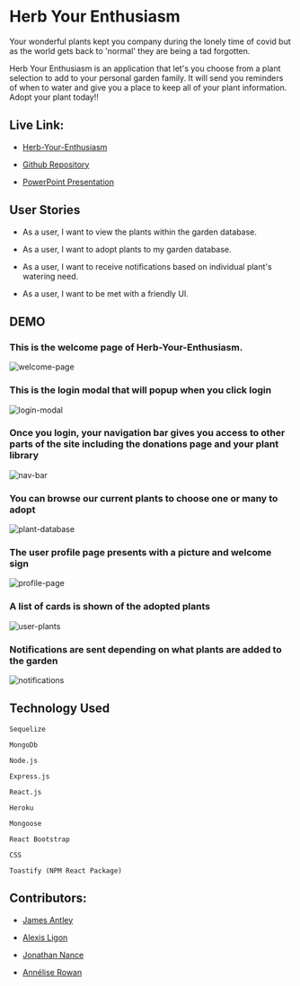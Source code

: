 # Herb Your Enthusiasm

Your wonderful plants kept you company during the lonely time of covid but as the world gets back to 'normal' they are being a tad forgotten.

Herb Your Enthusiasm is an application that let's you choose from a plant selection to add to your personal garden family. It will send you reminders of when to water and give you a place to keep all of your plant information. Adopt your plant today!!

## Live Link:

* [Herb-Your-Enthusiasm](https://herb-your-enthusiasm.herokuapp.com/)

* [Github Repository](https://github.com/AnneliseRowan/herb-your-enthusiasm)

* [PowerPoint Presentation]()

## User Stories

* As a user, I want to view the plants within the garden database.

* As a user, I want to adopt plants to my garden database.

* As a user, I want to receive notifications based on individual plant's watering need.

* As a user, I want to be met with a friendly UI.


## DEMO

### This is the welcome page of Herb-Your-Enthusiasm.

![welcome-page]()

### This is the login modal that will popup when you click login

![login-modal]()

### Once you login, your navigation bar gives you access to other parts of the site including the donations page and your plant library

![nav-bar]()

### You can browse our current plants to choose one or many to adopt

![plant-database]()

### The user profile page presents with a picture and welcome sign

![profile-page]()

### A list of cards is shown of the adopted plants

![user-plants]()

### Notifications are sent depending on what plants are added to the garden

![notifications]()


## Technology Used

```
Sequelize

MongoDb

Node.js

Express.js

React.js

Heroku

Mongoose

React Bootstrap

CSS

Toastify (NPM React Package)

```


## Contributors:

* [James Antley](https://github.com/Jimmant91)

* [Alexis Ligon](https://github.com/alexisligon)

* [Jonathan Nance](https://github.com/speakeasyman)

* [Annélise Rowan](https://github.com/AnneliseRowan)
